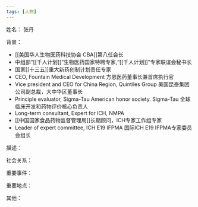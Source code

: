 ```yaml
---
tags: [人物]
---
```


姓名：
张丹

背景：
- [[美国华人生物医药科技协会 CBA]]第八任会长
- 中组部“[[千人计划]]”生物医药国家特聘专家,“[[千人计划]]”专家联谊会秘书长
- 国家[[十三五]]重大新药创制计划责任专家
- CEO, Fountain Medical Development 方恩医药董事长兼首席执行官
- Vice president and CEO for China Region, Quintiles Group 美国昆泰集团公司副总裁，大中华区董事长
- Principle evaluator, Sigma-Tau American honor society. Sigma-Tau 全球临床开发和药物评价核心负责人
- Long-term consultant, Expert for ICH, NMPA
- [[中国国家食品药物监督管理局]]长期顾问，ICH专家工作组专家
- Leader of expert committee, ICH E19 IFPMA 国际ICH E19 IFPMA专家委员会组长

描述：

社会关系：

重要事件：

重要地点：

其他：
